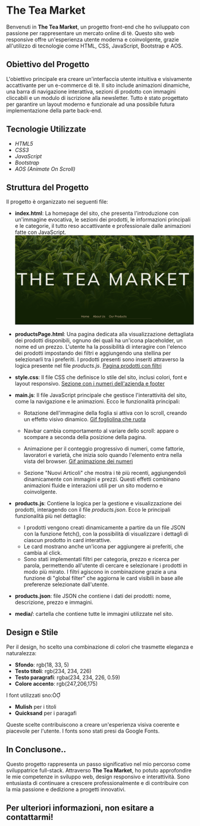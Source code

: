 
# The Tea Market

Benvenuti in **The Tea Market**, un progetto front-end che ho sviluppato con passione per rappresentare un mercato online di tè. Questo sito web responsive offre un'esperienza utente moderna e coinvolgente, grazie all'utilizzo di tecnologie come HTML, CSS, JavaScript, Bootstrap e AOS.


## Obiettivo del Progetto
L'obiettivo principale era creare un'interfaccia utente intuitiva e visivamente accattivante per un e-commerce di tè. Il sito include animazioni dinamiche, una barra di navigazione interattiva, sezioni di prodotto con immagini cliccabili e un modulo di iscrizione alla newsletter. Tutto è stato progettato per garantire un layout moderno e funzionale ad una possibile futura implementazione della parte back-end.


## Tecnologie Utilizzate

 - *HTML5*
 - *CSS3*
 - *JavaScript*
 - *Bootstrap*
 - *AOS (Animate On Scroll)*


## Struttura del Progetto

Il progetto è organizzato nei seguenti file:

- **index.html**: La homepage del sito, che presenta l'introduzione con un'immagine evocativa, le sezioni dei prodotti, le informazioni principali e le categorie, il tutto reso accattivante e professionale dalle animazioni fatte con JavaScript.
![Heading della homepage](media/previews/HeadingPrev.png)

- **productsPage.html**: Una pagina dedicata alla visualizzazione dettagliata dei prodotti disponibili, ognuno dei quali ha un'icona placeholder, un nome ed un prezzo. L'utente ha la possibilità di interagire con l'elenco dei prodotti impostando dei filtri e aggiungendo una stellina per selezionarli tra i preferiti. I prodotti presenti sono inseriti attraverso la logica presente nel file *products.js*.
[Pagina prodotti con filtri](media/previews/productsPrev.png)

- **style.css**: Il file CSS che definisce lo stile del sito, inclusi colori, font e layout responsivo.
[Sezione con i numeri dell'azienda e footer](media/previews/numbersPrev.png)

- **main.js**: Il file JavaScript principale che gestisce l'interattività del sito, come la navigazione e le animazioni. Ecco le funzionalità principali: 
    - Rotazione dell'immagine della foglia si attiva con lo scroll, creando un effetto visivo dinamico.
    [Gif fogliolina che ruota](media/previews/leaf.gif)

    - Navbar cambia comportamento al variare dello scroll: appare o scompare a seconda della posizione della pagina. 
    - Animazione per il conteggio progressivo di numeri, come fattorie, lavoratori e varietà, che inizia solo quando l'elemento entra nella vista del browser. 
    [Gif animazione dei numeri](media/previews/numbers.gif)

    - Sezione "Nuovi Articoli" che mostra i tè più recenti, aggiungendoli dinamicamente con immagini e prezzi. 
Questi effetti combinano animazioni fluide e interazioni utili per un sito moderno e coinvolgente. 

- **products.js**: Contiene la logica per la gestione e visualizzazione dei prodotti, interagendo con il file *products.json*. Ecco le principali funzionalità più nel dettaglio:
    - I prodotti vengono creati dinamicamente a partire da un file JSON con la funzione fetch(), con la possibilità di visualizzare i dettagli di ciascun prodotto in card interattive. 
    - Le card mostrano anche un'icona per aggiungere ai preferiti, che cambia al click. 
    - Sono stati implementati filtri per categoria, prezzo e ricerca per parola, permettendo all'utente di cercare e selezionare i prodotti in modo più mirato. I filtri agiscono in combinazione grazie a una funzione di "global filter" che aggiorna le card visibili in base alle preferenze selezionate dall'utente.

- **products.json**:  file JSON che contiene i dati dei prodotti: nome, descrizione, prezzo e immagini.

- **media/**: cartella che contiene tutte le immagini utilizzate nel sito.


## Design e Stile

Per il design, ho scelto una combinazione di colori che trasmette eleganza e naturalezza:
- **Sfondo**: rgb(18, 33, 5)
- **Testo titoli**: rgb(234, 234, 226)
- **Testo paragrafi**: rgba(234, 234, 226, 0.59)
- **Colore accento**: rgb(247,206,175)

I font utilizzati sno:
- **Mulish** per i titoli
- **Quicksand** per i paragafi

Queste scelte contribuiscono a creare un'esperienza visiva coerente e piacevole per l'utente. I fonts sono stati presi da Google Fonts.




## In Conclusone..

Questo progetto rappresenta un passo significativo nel mio percorso come sviluppatrice full-stack. Attraverso **The Tea Market**, ho potuto approfondire le mie competenze in sviluppo web, design responsivo e interattività. Sono entusiasta di continuare a crescere professionalmente e di contribuire con la mia passione e dedizione a progetti innovativi.

Per ulteriori informazioni, non esitare a contattarmi!
---

